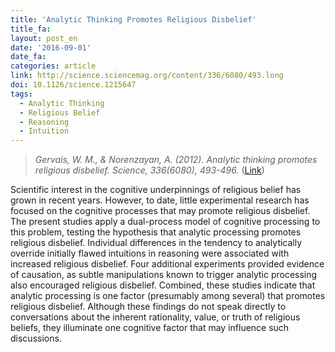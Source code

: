 ```yaml
---
title: 'Analytic Thinking Promotes Religious Disbelief'
title_fa:
layout: post_en
date: '2016-09-01'
date_fa:
categories: article
link: http://science.sciencemag.org/content/336/6080/493.long
doi: 10.1126/science.1215647
tags:
  - Analytic Thinking
  - Religious Belief
  - Reasoning
  - Intuition
---
```


> *Gervais, W. M., & Norenzayan, A. (2012). Analytic thinking promotes religious disbelief. Science, 336(6080), 493-496.* ([Link](http://science.sciencemag.org/content/336/6080/493.long))

Scientific interest in the cognitive underpinnings of religious belief has grown in recent years. However, to date, little experimental research has focused on the cognitive processes that may promote religious disbelief. The present studies apply a dual-process model of cognitive processing to this problem, testing the hypothesis that analytic processing promotes religious disbelief. Individual differences in the tendency to analytically override initially flawed intuitions in reasoning were associated with increased religious disbelief. Four additional experiments provided evidence of causation, as subtle manipulations known to trigger analytic processing also encouraged religious disbelief. Combined, these studies indicate that analytic processing is one factor (presumably among several) that promotes religious disbelief. Although these findings do not speak directly to conversations about the inherent rationality, value, or truth of religious beliefs, they illuminate one cognitive factor that may influence such discussions.
